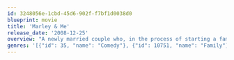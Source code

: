 ```yaml
---
id: 3248056e-1cbd-45d6-902f-f7bf1d0038d0
blueprint: movie
title: 'Marley & Me'
release_date: '2008-12-25'
overview: "A newly married couple who, in the process of starting a family, learn many of life's important lessons from their trouble-loving retriever, Marley. Packed with plenty of laughs to lighten the load, the film explores the highs and lows of marriage, maturity and confronting one's own mortality, as seen through the lens of family life with a dog."
genres: '[{"id": 35, "name": "Comedy"}, {"id": 10751, "name": "Family"}]'
---
```

